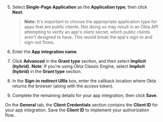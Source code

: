 5. Select **Single-Page Application** as the **Application type**, then click **Next**.

    > **Note:** It's important to choose the appropriate application type for apps that are public clients. Not doing so may result in an Okta API attempting to verify an app's client secret, which public clients aren't designed to have. This would break the app's sign-in and sign-out flows.

1. Enter the **App integration name**.
1. Click **Advanced** in the **Grant type** section, and then select **Implicit (hybrid)**.
    **Note**: If you're using Okta Classic Engine, select **Implicit (hybrid)** in the **Grant type** section.
1. In the **Sign-in redirect URIs** box, enter the callback location where Okta returns the browser (along with the access token).
1. Complete the remaining details for your app integration, then click **Save**.

On the **General** tab, the **Client Credentials** section contains the **Client ID** for your app integration. Save the **Client ID** to implement your authorization flow.
